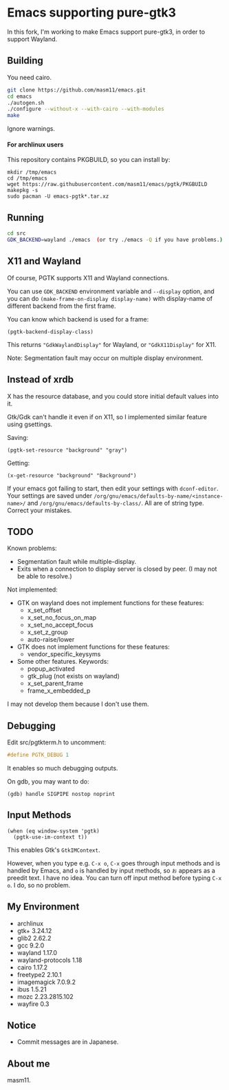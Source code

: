 # Emacs supporting pure-gtk3

In this fork, I'm working to make Emacs support pure-gtk3, in order to support Wayland.

## Building

You need cairo.

```sh
git clone https://github.com/masm11/emacs.git
cd emacs
./autogen.sh
./configure --without-x --with-cairo --with-modules
make
```

Ignore warnings.

#### For archlinux users

This repository contains PKGBUILD, so you can install by:

```
mkdir /tmp/emacs
cd /tmp/emacs
wget https://raw.githubusercontent.com/masm11/emacs/pgtk/PKGBUILD
makepkg -s
sudo pacman -U emacs-pgtk*.tar.xz
```

## Running

```sh
cd src
GDK_BACKEND=wayland ./emacs  (or try ./emacs -Q if you have problems.)
```

## X11 and Wayland

Of course, PGTK supports X11 and Wayland connections.

You can use `GDK_BACKEND` environment variable and `--display` option,
and you can do `(make-frame-on-display display-name)` with display-name of
different backend from the first frame.

You can know which backend is used for a frame:

```elisp
(pgtk-backend-display-class)
```

This returns `"GdkWaylandDisplay"` for Wayland, or `"GdkX11Display"` for X11.

Note: Segmentation fault may occur on multiple display environment.

## Instead of xrdb

X has the resource database, and you could store initial default values into it.

Gtk/Gdk can't handle it even if on X11, so I implemented similar feature using gsettings.

Saving:
```elisp
(pgtk-set-resource "background" "gray")
```

Getting:
```elisp
(x-get-resource "background" "Background")
```

If your emacs got failing to start, then edit your settings with `dconf-editor`.
Your settings are saved under `/org/gnu/emacs/defaults-by-name/<instance-name>/` and
`/org/gnu/emacs/defaults-by-class/`. All are of string type.
Correct your mistakes.

## TODO

Known problems:
- Segmentation fault while multiple-display.
- Exits when a connection to display server is closed by peer. (I may not be able to resolve.)

Not implemented:
- GTK on wayland does not implement functions for these features:
  - x_set_offset
  - x_set_no_focus_on_map
  - x_set_no_accept_focus
  - x_set_z_group
  - auto-raise/lower
- GTK does not implement functions for these features:
  - vendor_specific_keysyms
- Some other features. Keywords:
  - popup_activated
  - gtk_plug (not exists on wayland)
  - x_set_parent_frame
  - frame_x_embedded_p

I may not develop them because I don't use them.

## Debugging

Edit src/pgtkterm.h to uncomment:

```c
#define PGTK_DEBUG 1
```

It enables so much debugging outputs.

On gdb, you may want to do:

```
(gdb) handle SIGPIPE nostop noprint
```

## Input Methods

```elisp
(when (eq window-system 'pgtk)
  (pgtk-use-im-context t))
```

This enables Gtk's `GtkIMContext`.

However, when you type e.g. `C-x o`,
`C-x` goes through input methods and is handled by Emacs,
and `o` is handled by input methods, so `お` appears as a preedit text.
I have no idea. You can turn off input method before typing `C-x o`.
I do, so no problem.

## My Environment

- archlinux
- gtk+ 3.24.12
- glib2 2.62.2
- gcc 9.2.0
- wayland 1.17.0
- wayland-protocols 1.18
- cairo 1.17.2
- freetype2 2.10.1
- imagemagick 7.0.9.2
- ibus 1.5.21
- mozc 2.23.2815.102
- wayfire 0.3

## Notice

- Commit messages are in Japanese.

## About me

masm11.
